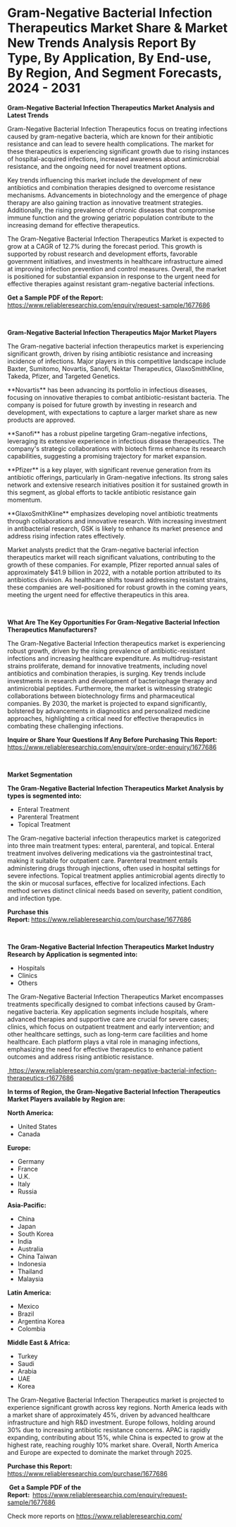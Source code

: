 <p><h1>Gram-Negative Bacterial Infection Therapeutics Market Share & Market New Trends Analysis Report By Type, By Application, By End-use, By Region, And Segment Forecasts, 2024 - 2031</h1></p><p><strong>Gram-Negative Bacterial Infection Therapeutics Market Analysis and Latest Trends</strong></p>
<p><p>Gram-Negative Bacterial Infection Therapeutics focus on treating infections caused by gram-negative bacteria, which are known for their antibiotic resistance and can lead to severe health complications. The market for these therapeutics is experiencing significant growth due to rising instances of hospital-acquired infections, increased awareness about antimicrobial resistance, and the ongoing need for novel treatment options.</p><p>Key trends influencing this market include the development of new antibiotics and combination therapies designed to overcome resistance mechanisms. Advancements in biotechnology and the emergence of phage therapy are also gaining traction as innovative treatment strategies. Additionally, the rising prevalence of chronic diseases that compromise immune function and the growing geriatric population contribute to the increasing demand for effective therapeutics.</p><p>The Gram-Negative Bacterial Infection Therapeutics Market is expected to grow at a CAGR of 12.7% during the forecast period. This growth is supported by robust research and development efforts, favorable government initiatives, and investments in healthcare infrastructure aimed at improving infection prevention and control measures. Overall, the market is positioned for substantial expansion in response to the urgent need for effective therapies against resistant gram-negative bacterial infections.</p></p>
<p><strong>Get a Sample PDF of the Report:&nbsp;</strong> <a href="https://www.reliableresearchiq.com/enquiry/request-sample/1677686?utm_campaign=1137&utm_medium=2&utm_source=Github&utm_content=ia&utm_term=28122024&utm_id=gram-negative-bacterial-infection-therapeutics">https://www.reliableresearchiq.com/enquiry/request-sample/1677686</a></p>
<p>&nbsp;</p>
<p><strong>Gram-Negative Bacterial Infection Therapeutics Major Market Players</strong></p>
<p><p>The Gram-negative bacterial infection therapeutics market is experiencing significant growth, driven by rising antibiotic resistance and increasing incidence of infections. Major players in this competitive landscape include Baxter, Sumitomo, Novartis, Sanofi, Nektar Therapeutics, GlaxoSmithKline, Takeda, Pfizer, and Targeted Genetics.</p><p>**Novartis** has been advancing its portfolio in infectious diseases, focusing on innovative therapies to combat antibiotic-resistant bacteria. The company is poised for future growth by investing in research and development, with expectations to capture a larger market share as new products are approved.</p><p>**Sanofi** has a robust pipeline targeting Gram-negative infections, leveraging its extensive experience in infectious disease therapeutics. The company's strategic collaborations with biotech firms enhance its research capabilities, suggesting a promising trajectory for market expansion.</p><p>**Pfizer** is a key player, with significant revenue generation from its antibiotic offerings, particularly in Gram-negative infections. Its strong sales network and extensive research initiatives position it for sustained growth in this segment, as global efforts to tackle antibiotic resistance gain momentum.</p><p>**GlaxoSmithKline** emphasizes developing novel antibiotic treatments through collaborations and innovative research. With increasing investment in antibacterial research, GSK is likely to enhance its market presence and address rising infection rates effectively.</p><p>Market analysts predict that the Gram-negative bacterial infection therapeutics market will reach significant valuations, contributing to the growth of these companies. For example, Pfizer reported annual sales of approximately $41.9 billion in 2022, with a notable portion attributed to its antibiotics division. As healthcare shifts toward addressing resistant strains, these companies are well-positioned for robust growth in the coming years, meeting the urgent need for effective therapeutics in this area.</p></p>
<p>&nbsp;</p>
<p><strong>What Are The Key Opportunities For Gram-Negative Bacterial Infection Therapeutics Manufacturers?</strong></p>
<p><p>The Gram-Negative Bacterial Infection therapeutics market is experiencing robust growth, driven by the rising prevalence of antibiotic-resistant infections and increasing healthcare expenditure. As multidrug-resistant strains proliferate, demand for innovative treatments, including novel antibiotics and combination therapies, is surging. Key trends include investments in research and development of bacteriophage therapy and antimicrobial peptides. Furthermore, the market is witnessing strategic collaborations between biotechnology firms and pharmaceutical companies. By 2030, the market is projected to expand significantly, bolstered by advancements in diagnostics and personalized medicine approaches, highlighting a critical need for effective therapeutics in combating these challenging infections.</p></p>
<p><strong>Inquire or Share Your Questions If Any Before Purchasing This Report:</strong> <a href="https://www.reliableresearchiq.com/enquiry/pre-order-enquiry/1677686?utm_campaign=1137&utm_medium=2&utm_source=Github&utm_content=ia&utm_term=28122024&utm_id=gram-negative-bacterial-infection-therapeutics">https://www.reliableresearchiq.com/enquiry/pre-order-enquiry/1677686</a></p>
<p>&nbsp;</p>
<p><strong>Market Segmentation</strong></p>
<p><strong>The Gram-Negative Bacterial Infection Therapeutics Market Analysis by types is segmented into:</strong></p>
<p><ul><li>Enteral Treatment</li><li>Parenteral Treatment</li><li>Topical Treatment</li></ul></p>
<p><p>The Gram-negative bacterial infection therapeutics market is categorized into three main treatment types: enteral, parenteral, and topical. Enteral treatment involves delivering medications via the gastrointestinal tract, making it suitable for outpatient care. Parenteral treatment entails administering drugs through injections, often used in hospital settings for severe infections. Topical treatment applies antimicrobial agents directly to the skin or mucosal surfaces, effective for localized infections. Each method serves distinct clinical needs based on severity, patient condition, and infection type.</p></p>
<p><strong>Purchase this Report:&nbsp;</strong><a href="https://www.reliableresearchiq.com/purchase/1677686?utm_campaign=1137&utm_medium=2&utm_source=Github&utm_content=ia&utm_term=28122024&utm_id=gram-negative-bacterial-infection-therapeutics">https://www.reliableresearchiq.com/purchase/1677686</a></p>
<p>&nbsp;</p>
<p><strong>The Gram-Negative Bacterial Infection Therapeutics Market Industry Research by Application is segmented into:</strong></p>
<p><ul><li>Hospitals</li><li>Clinics</li><li>Others</li></ul></p>
<p><p>The Gram-Negative Bacterial Infection Therapeutics Market encompasses treatments specifically designed to combat infections caused by Gram-negative bacteria. Key application segments include hospitals, where advanced therapies and supportive care are crucial for severe cases; clinics, which focus on outpatient treatment and early intervention; and other healthcare settings, such as long-term care facilities and home healthcare. Each platform plays a vital role in managing infections, emphasizing the need for effective therapeutics to enhance patient outcomes and address rising antibiotic resistance.</p></p>
<p><a href="https://www.reliableresearchiq.com/gram-negative-bacterial-infection-therapeutics-r1677686?utm_campaign=1137&utm_medium=2&utm_source=Github&utm_content=ia&utm_term=28122024&utm_id=gram-negative-bacterial-infection-therapeutics">&nbsp;https://www.reliableresearchiq.com/gram-negative-bacterial-infection-therapeutics-r1677686</a></p>
<p><strong>In terms of Region, the Gram-Negative Bacterial Infection Therapeutics Market Players available by Region are:</strong></p>
<p>
    <p> <strong> North America: </strong>
        <ul>
            <li>United States</li>
            <li>Canada</li>
        </ul>
        </p> 
    <p> <strong> Europe: </strong>
        <ul>
            <li>Germany</li>
            <li>France</li>
            <li>U.K.</li>
            <li>Italy</li>
            <li>Russia</li>
        </ul>
        </p> 
    <p> <strong> Asia-Pacific: </strong>
        <ul>
            <li>China</li>
            <li>Japan</li>
            <li>South Korea</li>
            <li>India</li>
            <li>Australia</li>
            <li>China Taiwan</li>
            <li>Indonesia</li>
            <li>Thailand</li>
            <li>Malaysia</li>
        </ul>
        </p> 
    <p> <strong> Latin America: </strong>
        <ul>
            <li>Mexico</li>
            <li>Brazil</li>
            <li>Argentina Korea</li>
            <li>Colombia</li>
        </ul>
        </p> 
    <p> <strong> Middle East & Africa: </strong>
        <ul>
            <li>Turkey</li>
            <li>Saudi</li>
            <li>Arabia</li>
            <li>UAE</li>
            <li>Korea</li>
        </ul>
    </p>
    </p>
<p><p>The Gram-Negative Bacterial Infection Therapeutics market is projected to experience significant growth across key regions. North America leads with a market share of approximately 45%, driven by advanced healthcare infrastructure and high R&D investment. Europe follows, holding around 30% due to increasing antibiotic resistance concerns. APAC is rapidly expanding, contributing about 15%, while China is expected to grow at the highest rate, reaching roughly 10% market share. Overall, North America and Europe are expected to dominate the market through 2025.</p></p>
<p><strong>Purchase this Report: </strong><a href="https://www.reliableresearchiq.com/purchase/1677686?utm_campaign=1137&utm_medium=2&utm_source=Github&utm_content=ia&utm_term=28122024&utm_id=gram-negative-bacterial-infection-therapeutics">https://www.reliableresearchiq.com/purchase/1677686</a></p>
<p>&nbsp;<strong>Get a Sample PDF of the Report:&nbsp;&nbsp;</strong><a href="https://www.reliableresearchiq.com/enquiry/request-sample/1677686?utm_campaign=1137&utm_medium=2&utm_source=Github&utm_content=ia&utm_term=28122024&utm_id=gram-negative-bacterial-infection-therapeutics">https://www.reliableresearchiq.com/enquiry/request-sample/1677686</a></p>
<p><strong></strong></p>
<p>Check more reports on <a href="https://www.reliableresearchiq.com/?utm_campaign=1137&utm_medium=2&utm_source=Github&utm_content=ia&utm_term=28122024&utm_id=gram-negative-bacterial-infection-therapeutics">https://www.reliableresearchiq.com/</a></p>